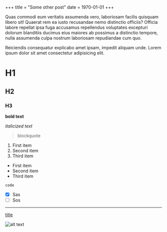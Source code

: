 +++
title = "Some other post"
date = 1970-01-01
+++

Quas commodi eum veritatis assumenda vero, laboriosam facilis quisquam libero sit! Quaerat rem ea iusto recusandae nemo distinctio officiis? Officia labore repellat ipsa fuga accusamus repellendus voluptates excepturi dolorum blanditiis ducimus eius maiores ab possimus a distinctio tempore, nulla assumenda culpa nostrum laboriosam repudiandae cum quo. 

Reiciendis consequatur explicabo amet ipsam, impedit aliquam unde. Lorem ipsum dolor sit amet consectetur adipisicing elit.

# H1

## H2

### H3

**bold text**

*italicized text*

> blockquote

1. First item
2. Second item
3. Third item

- First item
- Second item
- Third item

`code`

* [x] Sas
* [ ] Sos

---

[title](https://www.example.com)

![alt text](image.jpg)